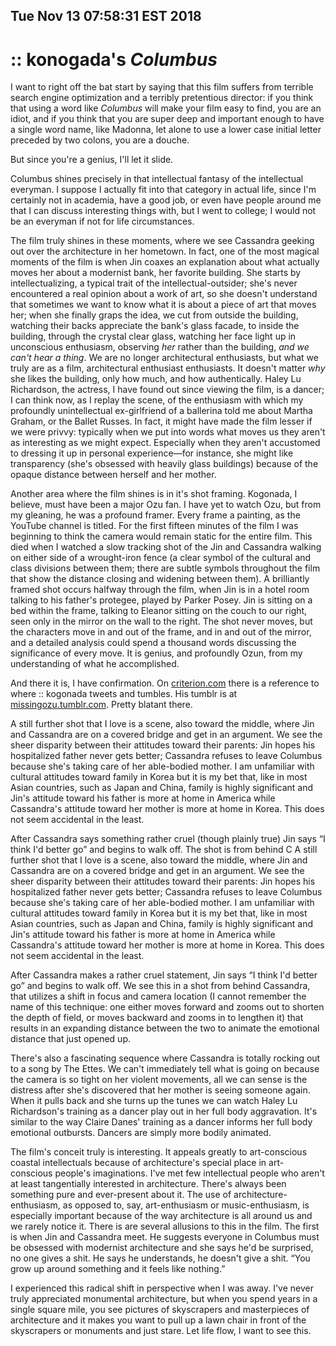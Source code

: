 Tue Nov 13 07:58:31 EST 2018
----------------------------
:: konogada's _Columbus_
=====================

I want to right off the bat start by saying that this film suffers from terrible
search engine optimization and a terribly pretentious director: if you think
that using a word like _Columbus_ will make your film easy to find, you are an
idiot, and if you think that you are super deep and important enough to have a
single word name, like Madonna, let alone to use a lower case initial letter
preceded by two colons, you are a douche.

But since you're a genius, I'll let it slide.

Columbus shines precisely in that intellectual fantasy of the intellectual
everyman. I suppose I actually fit into that category in actual life, since I'm
certainly not in academia, have a good job, or even have people around me that I
can discuss interesting things with, but I went to college; I would not be an
everyman if not for life circumstances.

The film truly shines in these moments, where we see Cassandra geeking out over
the architecture in her hometown. In fact, one of the most magical moments of
the film is when Jin coaxes an explanation about what actually moves her about a
modernist bank, her favorite building. She starts by intellectualizing, a
typical trait of the intellectual-outsider; she's never encountered a real
opinion about a work of art, so she doesn't understand that sometimes we want to
know what it is about a piece of art that moves her; when she finally graps the
idea, we cut from outside the building, watching their backs appreciate the
bank's glass facade, to inside the building, through the crystal clear glass,
watching her face light up in unconscious enthusiasm, observing _her_ rather
than the building, _and we can't hear a thing_. We are no longer architectural
enthusiasts, but what we truly are as a film, architectural enthusiast
enthusiasts. It doesn't matter _why_ she likes the building, only how much, and
how authentically. Haley Lu Richardson, the actress, I have found out since
viewing the film, is a dancer; I can think now, as I replay the scene, of the
enthusiasm with which my profoundly unintellectual ex-girlfriend of a ballerina
told me about Martha Graham, or the Ballet Russes. In fact, it might have made
the film lesser if we were privvy: typically when we put into words what moves
us they aren't as interesting as we might expect. Especially when they aren't
accustomed to dressing it up in personal experience—for instance, she might like
transparency (she's obsessed with heavily glass buildings) because of the opaque
distance between herself and her mother.

Another area where the film shines is in it's shot framing. Kogonada, I believe,
must have been a major Ozu fan. I have yet to watch Ozu, but from my gleaning,
he was a profound framer. Every frame a painting, as the YouTube channel is
titled. For the first fifteen minutes of the film I was beginning to think the
camera would remain static for the entire film. This died when I watched a slow
tracking shot of the Jin and Cassandra walking on either side of a wrought-iron
fence (a clear symbol of the cultural and class divisions between them; there
are subtle symbols throughout the film that show the distance closing and
widening between them). A brilliantly framed shot occurs halfway through the
film, when Jin is in a hotel room talking to his father's protegee, played by
Parker Posey. Jin is sitting on a bed within the frame, talking to Eleanor
sitting on the couch to our right, seen only in the mirror on the wall to the
right. The shot never moves, but the characters move in and out of the frame,
and in and out of the mirror, and a detailed analysis could spend a thousand
words discussing the significance of every move. It is genius, and profoundly
Ozun, from my understanding of what he accomplished.

And there it is, I have confirmation. On [criterion.com](www.criterion.com)
there is a reference to where :: kogonada tweets and tumbles. His tumblr is at
[missingozu.tumblr.com](http://missingozu.tumblr.com). Pretty blatant there.

A still further shot that I love is a scene, also toward the middle, where Jin
and Cassandra are on a covered bridge and get in an argument. We see the sheer
disparity between their attitudes toward their parents: Jin hopes his
hospitalized father never gets better; Cassandra refuses to leave Columbus
because she's taking care of her able-bodied mother. I am unfamiliar with
cultural attitudes toward family in Korea but it is my bet that, like in most
Asian countries, such as Japan and China, family is highly significant and Jin's
attitude toward his father is more at home in America while Cassandra's attitude
toward her mother is more at home in Korea. This does not seem accidental in the
least.

After Cassandra says something rather cruel (though plainly true) Jin says “I
think I'd better go” and begins to walk off. The shot is from behind C
A still further shot that I love is a scene, also toward the middle, where Jin
and Cassandra are on a covered bridge and get in an argument. We see the sheer
disparity between their attitudes toward their parents: Jin hopes his
hospitalized father never gets better; Cassandra refuses to leave Columbus
because she's taking care of her able-bodied mother. I am unfamiliar with
cultural attitudes toward family in Korea but it is my bet that, like in most
Asian countries, such as Japan and China, family is highly significant and Jin's
attitude toward his father is more at home in America while Cassandra's attitude
toward her mother is more at home in Korea. This does not seem accidental in the
least.

After Cassandra makes a rather cruel statement, Jin says “I think I'd better go”
and begins to walk off. We see this in a shot from behind Cassandra, that
utilizes a shift in focus and camera location (I cannot remember the name of
this technique: one either moves forward and zooms out to shorten the depth of
field, or moves backward and zooms in to lengthen it) that results in an
expanding distance between the two to animate the emotional distance that just
opened up.

There's also a fascinating sequence where Cassandra is totally rocking out to a
song by The Ettes. We can't immediately tell what is going on because the camera
is so tight on her violent movements, all we can sense is the distress after
she's discovered that her mother is seeing someone again. When it pulls back and
she turns up the tunes we can watch Haley Lu Richardson's training as a dancer
play out in her full body aggravation. It's similar to the way Claire Danes'
training as a dancer informs her full body emotional outbursts. Dancers are
simply more bodily animated.

The film's conceit truly is interesting. It appeals greatly to art-conscious
coastal intellectuals because of architecture's special place in art-conscious
people's imaginations. I've met few intellectual people who aren't at least
tangentially interested in architecture. There's always been something pure and
ever-present about it. The use of architecture-enthusiasm, as opposed to, say,
art-enthusiasm or music-enthusiasm, is especially important because of the way
architecture is all around us and we rarely notice it. There is are several
allusions to this in the film. The first is when Jin and Cassandra meet. He
suggests everyone in Columbus must be obsessed with modernist architecture and
she says he'd be surprised, no one gives a shit. He says he understands, he
doesn't give a shit. “You grow up around something and it feels like nothing.”

I experienced this radical shift in perspective when I was away. I've never
truly appreciated monumental architecture, but when you spend years in a single
square mile, you see pictures of skyscrapers and masterpieces of architecture
and it makes you want to pull up a lawn chair in front of the skyscrapers or
monuments and just stare. Let life flow, I want to see this.
